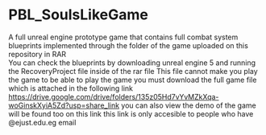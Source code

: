 # PBL_SoulsLikeGame
A full unreal engine prototype game that contains full combat system blueprints implemented through the folder of the game uploaded on this repository in RAR  
You can check the blueprints by downloading unreal engine 5 and running the RecoveryProject file inside of the rar file 
This file cannot make you play the game to be able to play the game you must download the full game file which is attached in the following link
https://drive.google.com/drive/folders/135z05Hd7vYvMZkXqa-woGinskXyiA5Zd?usp=share_link 
you can also view the demo of the game will be found too on this link 
this link is only accesible to people who have @ejust.edu.eg email 
